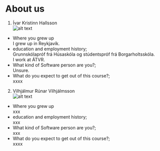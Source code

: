# About us
1. Ívar Kristinn Hallsson  
![alt text](https://scontent-arn2-1.xx.fbcdn.net/v/t1.0-9/10730922_710909445643967_2623924177230920088_n.jpg?_nc_cat=106&_nc_ht=scontent-arn2-1.xx&oh=4b1cbc37a15a19edbadcb7ebf814fa65&oe=5CAAD3A9 "Ibbi")
  * Where you grew up  
  I grew up in Reykjavík.  
  * education and employment history;  
  Grunnskólapróf frá Húsaskóla og stúdentspróf frá Borgarholtsskóla.  
  I work at ÁTVR.    
  * What kind of Software person are you?;  
  Unsure.  
  * What do you expect to get out of this course?;  
  xxxx  
2. Vilhjálmur Rúnar Vilhjálmsson  
![alt text](https://scontent-arn2-1.xx.fbcdn.net/v/t1.0-9/44595033_10155737644490373_6537177160677851136_n.jpg?_nc_cat=102&_nc_ht=scontent-arn2-1.xx&oh=bd5db428cee4f776f64342f884c49073&oe=5C669B7A "Villi") 
  * Where you grew up  
  xxx  
  * education and employment history;  
  xxx  
  * What kind of Software person are you?;  
  xxx  
  * What do you expect to get out of this course?;  
  xxxx  